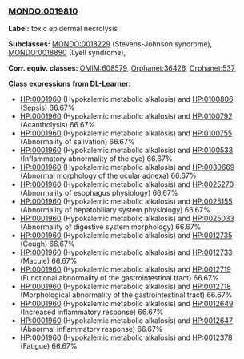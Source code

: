 
### [MONDO:0019810](http://purl.obolibrary.org/obo/MONDO_0019810)
**Label:** toxic epidermal necrolysis

**Subclasses:** [MONDO:0018229](http://purl.obolibrary.org/obo/MONDO_0018229) (Stevens-Johnson syndrome), [MONDO:0018890](http://purl.obolibrary.org/obo/MONDO_0018890) (Lyell syndrome), 

**Corr. equiv. classes:** [OMIM:608579](http://purl.obolibrary.org/obo/OMIM_608579), [Orphanet:36426](http://www.orpha.net/ORDO/Orphanet_36426), [Orphanet:537](http://www.orpha.net/ORDO/Orphanet_537), 

**Class expressions from DL-Learner:**

- [HP:0001960](http://purl.obolibrary.org/obo/HP_0001960) (Hypokalemic metabolic alkalosis) and [HP:0100806](http://purl.obolibrary.org/obo/HP_0100806) (Sepsis) 66.67%
- [HP:0001960](http://purl.obolibrary.org/obo/HP_0001960) (Hypokalemic metabolic alkalosis) and [HP:0100792](http://purl.obolibrary.org/obo/HP_0100792) (Acantholysis) 66.67%
- [HP:0001960](http://purl.obolibrary.org/obo/HP_0001960) (Hypokalemic metabolic alkalosis) and [HP:0100755](http://purl.obolibrary.org/obo/HP_0100755) (Abnormality of salivation) 66.67%
- [HP:0001960](http://purl.obolibrary.org/obo/HP_0001960) (Hypokalemic metabolic alkalosis) and [HP:0100533](http://purl.obolibrary.org/obo/HP_0100533) (Inflammatory abnormality of the eye) 66.67%
- [HP:0001960](http://purl.obolibrary.org/obo/HP_0001960) (Hypokalemic metabolic alkalosis) and [HP:0030669](http://purl.obolibrary.org/obo/HP_0030669) (Abnormal morphology of the ocular adnexa) 66.67%
- [HP:0001960](http://purl.obolibrary.org/obo/HP_0001960) (Hypokalemic metabolic alkalosis) and [HP:0025270](http://purl.obolibrary.org/obo/HP_0025270) (Abnormality of esophagus physiology) 66.67%
- [HP:0001960](http://purl.obolibrary.org/obo/HP_0001960) (Hypokalemic metabolic alkalosis) and [HP:0025155](http://purl.obolibrary.org/obo/HP_0025155) (Abnormality of hepatobiliary system physiology) 66.67%
- [HP:0001960](http://purl.obolibrary.org/obo/HP_0001960) (Hypokalemic metabolic alkalosis) and [HP:0025033](http://purl.obolibrary.org/obo/HP_0025033) (Abnormality of digestive system morphology) 66.67%
- [HP:0001960](http://purl.obolibrary.org/obo/HP_0001960) (Hypokalemic metabolic alkalosis) and [HP:0012735](http://purl.obolibrary.org/obo/HP_0012735) (Cough) 66.67%
- [HP:0001960](http://purl.obolibrary.org/obo/HP_0001960) (Hypokalemic metabolic alkalosis) and [HP:0012733](http://purl.obolibrary.org/obo/HP_0012733) (Macule) 66.67%
- [HP:0001960](http://purl.obolibrary.org/obo/HP_0001960) (Hypokalemic metabolic alkalosis) and [HP:0012719](http://purl.obolibrary.org/obo/HP_0012719) (Functional abnormality of the gastrointestinal tract) 66.67%
- [HP:0001960](http://purl.obolibrary.org/obo/HP_0001960) (Hypokalemic metabolic alkalosis) and [HP:0012718](http://purl.obolibrary.org/obo/HP_0012718) (Morphological abnormality of the gastrointestinal tract) 66.67%
- [HP:0001960](http://purl.obolibrary.org/obo/HP_0001960) (Hypokalemic metabolic alkalosis) and [HP:0012649](http://purl.obolibrary.org/obo/HP_0012649) (Increased inflammatory response) 66.67%
- [HP:0001960](http://purl.obolibrary.org/obo/HP_0001960) (Hypokalemic metabolic alkalosis) and [HP:0012647](http://purl.obolibrary.org/obo/HP_0012647) (Abnormal inflammatory response) 66.67%
- [HP:0001960](http://purl.obolibrary.org/obo/HP_0001960) (Hypokalemic metabolic alkalosis) and [HP:0012378](http://purl.obolibrary.org/obo/HP_0012378) (Fatigue) 66.67%


